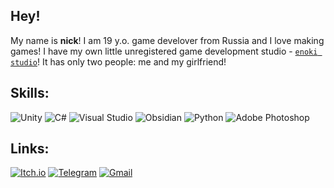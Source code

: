 ## Hey!
My name is **nick**! I am 19 y.o. game develover from Russia and I love making games! I have my own little unregistered game development studio - [`enoki studio`](https://t.me/enokistudio)! It has only two people: me and my girlfriend!

## Skills:
![Unity](https://img.shields.io/badge/Unity-ff5c5a?style=for-the-badge&logo=unity&logoColor=000000&color=ffffff)
![C#](https://img.shields.io/badge/c%23-ff5c5a?style=for-the-badge&logo=c%23&logoColor=9b4f97&color=ffffff)
![Visual Studio](https://img.shields.io/badge/Visual%20Studio-ffffff?style=for-the-badge&logo=visual%20studio&logoColor=%235C2D91)
![Obsidian](https://img.shields.io/badge/Obsidian-ff5c5a?style=for-the-badge&logo=obsidian&logoColor=%237C3AED&color=ffffff)
![Python](https://img.shields.io/badge/Python-ff5c5a?style=for-the-badge&logo=python&logoColor=3776ab&color=ffffff)
![Adobe Photoshop](https://img.shields.io/badge/Adobe%20Photoshop-ff5c5a?style=for-the-badge&logo=adobe%20photoshop&logoColor=2fa3f7&color=ffffff)

## Links:
[![Itch.io](https://img.shields.io/badge/Itch.io-ff5c5a?style=for-the-badge&logo=itch.io&logoColor=d64135&color=ffffff)](https://n11ckz.itch.io)
[![Telegram](https://img.shields.io/badge/Telegram-000000?style=for-the-badge&logo=telegram&logoColor=2ba2de&color=ffffff)](https://t.me/n11ckz)
[![Gmail](https://img.shields.io/badge/Gmail-000000?style=for-the-badge&logo=gmail&logoColor=d64135&color=ffffff)](mailto:nickzavodovmain@gmail.com)

